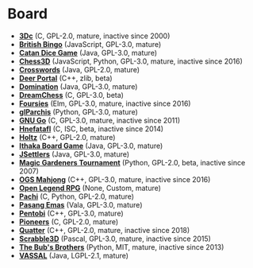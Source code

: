 [comment]: # (autogenerated content, do not edit)
# Board

- **[3Dc](../3dc.md)** (C, GPL-2.0, mature, inactive since 2000)
- **[British Bingo](../british_bingo.md)** (JavaScript, GPL-3.0, mature)
- **[Catan Dice Game](../catan_dice_game.md)** (Java, GPL-3.0, mature)
- **[Chess3D](../chess3d.md)** (JavaScript, Python, GPL-3.0, mature, inactive since 2016)
- **[Crosswords](../crosswords.md)** (Java, GPL-2.0, mature)
- **[Deer Portal](../deer_portal.md)** (C++, zlib, beta)
- **[Domination](../domination.md)** (Java, GPL-3.0, mature)
- **[DreamChess](../dreamchess.md)** (C, GPL-3.0, beta)
- **[Foursies](../foursies.md)** (Elm, GPL-3.0, mature, inactive since 2016)
- **[glParchis](../glparchis.md)** (Python, GPL-3.0, mature)
- **[GNU Go](../gnu_go.md)** (C, GPL-3.0, mature, inactive since 2011)
- **[Hnefatafl](../hnefatafl.md)** (C, ISC, beta, inactive since 2014)
- **[Holtz](../holtz.md)** (C++, GPL-2.0, mature)
- **[Ithaka Board Game](../ithaka_board_game.md)** (Java, GPL-3.0, mature)
- **[JSettlers](../jsettlers.md)** (Java, GPL-3.0, mature)
- **[Magic Gardeners Tournament](../magic_gardeners_tournament.md)** (Python, GPL-2.0, beta, inactive since 2007)
- **[OGS Mahjong](../ogs_mahjong.md)** (C++, GPL-3.0, mature, inactive since 2016)
- **[Open Legend RPG](../open_legend_rpg.md)** (None, Custom, mature)
- **[Pachi](../pachi.md)** (C, Python, GPL-2.0, mature)
- **[Pasang Emas](../pasang_emas.md)** (Vala, GPL-3.0, mature)
- **[Pentobi](../pentobi.md)** (C++, GPL-3.0, mature)
- **[Pioneers](../pioneers.md)** (C, GPL-2.0, mature)
- **[Quatter](../quatter.md)** (C++, GPL-2.0, mature, inactive since 2018)
- **[Scrabble3D](../scrabble3d.md)** (Pascal, GPL-3.0, mature, inactive since 2015)
- **[The Bub's Brothers](../the_bubs_brothers.md)** (Python, MIT, mature, inactive since 2013)
- **[VASSAL](../vassal.md)** (Java, LGPL-2.1, mature)